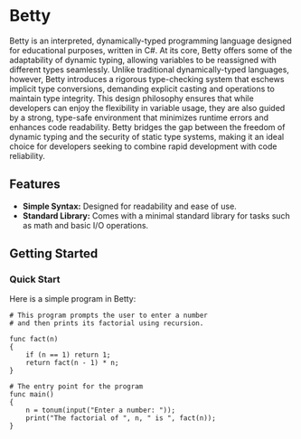 # Betty

Betty is an interpreted, dynamically-typed programming language designed for educational purposes, written in C#. At its core, Betty offers some of the adaptability of dynamic typing, allowing variables to be reassigned with different types seamlessly. Unlike traditional dynamically-typed languages, however, Betty introduces a rigorous type-checking system that eschews implicit type conversions, demanding explicit casting and operations to maintain type integrity. This design philosophy ensures that while developers can enjoy the flexibility in variable usage, they are also guided by a strong, type-safe environment that minimizes runtime errors and enhances code readability. Betty bridges the gap between the freedom of dynamic typing and the security of static type systems, making it an ideal choice for developers seeking to combine rapid development with code reliability.

## Features

- **Simple Syntax:** Designed for readability and ease of use.
- **Standard Library:** Comes with a minimal standard library for tasks such as math and basic I/O operations.

## Getting Started

### Quick Start

Here is a simple program in Betty:

```
# This program prompts the user to enter a number
# and then prints its factorial using recursion.

func fact(n)
{
    if (n == 1) return 1;
    return fact(n - 1) * n;
}

# The entry point for the program
func main()
{
    n = tonum(input("Enter a number: "));
    print("The factorial of ", n, " is ", fact(n));
}
